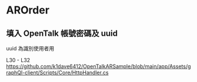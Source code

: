 # AROrder

## 填入 OpenTalk 帳號密碼及 uuid
uuid 為識別使用者用

L30 - L32  
https://github.com/k1dave6412/OpenTalkARSample/blob/main/app/Assets/graphQl-client/Scripts/Core/HttpHandler.cs

